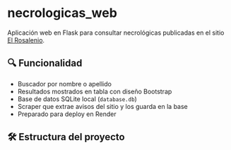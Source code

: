 # necrologicas_web

Aplicación web en Flask para consultar necrológicas publicadas en el sitio [El Rosalenio](https://www.rosalenio.com.ar/necrologicas).

## 🔍 Funcionalidad

- Buscador por nombre o apellido
- Resultados mostrados en tabla con diseño Bootstrap
- Base de datos SQLite local (`database.db`)
- Scraper que extrae avisos del sitio y los guarda en la base
- Preparado para deploy en Render

## 🛠 Estructura del proyecto

